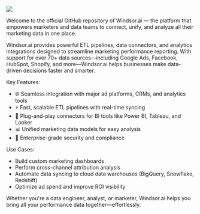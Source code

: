 ![](https://windsor.ai/wp-content/uploads/2019/12/rsz_windsorai-dark-blue-png-transparent.png)

Welcome to the official GitHub repository of Windsor.ai — the platform that empowers marketers and data teams to connect, unify, and analyze all their marketing data in one place.

Windsor.ai provides powerful ETL pipelines, data connectors, and analytics integrations designed to streamline marketing performance reporting. With support for over 70+ data sources—including Google Ads, Facebook, HubSpot, Shopify, and more—Windsor.ai helps businesses make data-driven decisions faster and smarter.

Key Features:
  - 🌐 Seamless integration with major ad platforms, CRMs, and analytics tools
  - ⚡ Fast, scalable ETL pipelines with real-time syncing
  - 🧩 Plug-and-play connectors for BI tools like Power BI, Tableau, and Looker
  - 📊 Unified marketing data models for easy analysis
  - 🔐 Enterprise-grade security and compliance

Use Cases:
  - Build custom marketing dashboards
  - Perform cross-channel attribution analysis
  - Automate data syncing to cloud data warehouses (BigQuery, Snowflake, Redshift)
  - Optimize ad spend and improve ROI visibility

Whether you're a data engineer, analyst, or marketer, Windsor.ai helps you bring all your performance data together—effortlessly.
